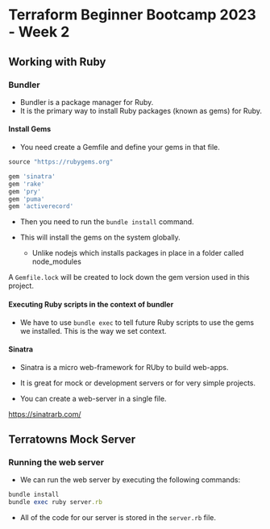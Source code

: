 # Terraform Beginner Bootcamp 2023 - Week 2

## Working with Ruby

### Bundler 

- Bundler is a package manager for Ruby.
- It is the primary way to install Ruby packages (known as gems) for Ruby.

#### Install Gems

- You need create a Gemfile and define your gems in that file.

```ruby
source "https://rubygems.org"

gem 'sinatra'
gem 'rake'
gem 'pry'
gem 'puma'
gem 'activerecord'
```

- Then you need to run the `bundle install` command.

- This will install the gems on the system globally.
  - Unlike nodejs which installs packages in place in a folder called node_modules

A `Gemfile.lock` will be created to lock down the gem version used in this project.

#### Executing Ruby scripts in the context of bundler

- We have to use `bundle exec` to tell future Ruby scripts to use the gems we installed. This is the way we set context.

#### Sinatra

- Sinatra is a micro web-framework for RUby to build web-apps.

- It is great for mock or development servers or for very simple projects.

- You can create a web-server in a single file.

https://sinatrarb.com/

## Terratowns Mock Server

### Running the web server

- We can run the web server by executing the following commands:

```ruby
bundle install
bundle exec ruby server.rb
```

- All of the code for our server is stored in the `server.rb` file.
